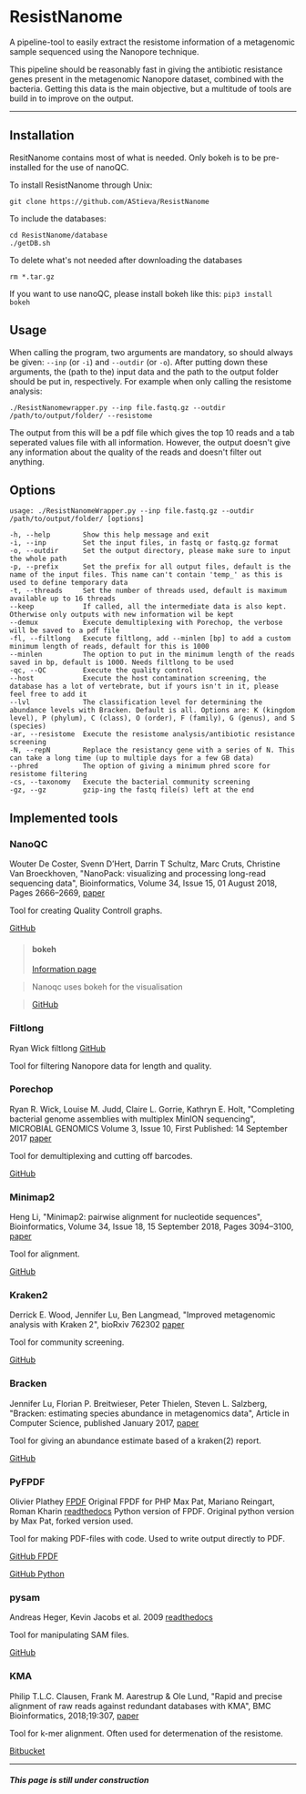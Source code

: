 # ResistNanome
A pipeline-tool to easily extract the resistome information of a metagenomic sample sequenced using the Nanopore technique.

This pipeline should be reasonably fast in giving the antibiotic resistance genes present in the metagenomic Nanopore dataset, combined with the bacteria. 
Getting this data is the main objective, but a multitude of tools are build in to improve on the output.

-------------------------------------------

## Installation

ResitNanome contains most of what is needed. Only bokeh is to be pre-installed for the use of nanoQC.

To install ResistNanome through Unix:

```
git clone https://github.com/AStieva/ResistNanome
```

To include the databases:
```
cd ResistNanome/database
./getDB.sh
```
To delete what's not needed after downloading the databases
```
rm *.tar.gz
```
If you want to use nanoQC, please install bokeh like this: `pip3 install bokeh`

## Usage

When calling the program, two arguments are mandatory, so should always be given: `--inp` (or `-i`) and `--outdir` (or `-o`). After putting down these arguments, the (path to the) input data and the path to the output folder should be put in, respectively. For example when only calling the resistome  analysis: 

`./ResistNanomewrapper.py --inp file.fastq.gz --outdir /path/to/output/folder/ --resistome`

The output from this will be a pdf file which gives the top 10 reads and a tab seperated values file with all information. However, the output doesn't give any information about the quality of the reads and doesn't filter out anything.

## Options

```
usage: ./ResistNanomeWrapper.py --inp file.fastq.gz --outdir /path/to/output/folder/ [options]

-h, --help        Show this help message and exit
-i, --inp         Set the input files, in fastq or fastq.gz format
-o, --outdir      Set the output directory, please make sure to input the whole path
-p, --prefix      Set the prefix for all output files, default is the name of the input files. This name can't contain 'temp_' as this is used to define temporary data
-t, --threads     Set the number of threads used, default is maximum available up to 16 threads
--keep            If called, all the intermediate data is also kept. Otherwise only outputs with new information wil be kept
--demux           Execute demultiplexing with Porechop, the verbose will be saved to a pdf file
-fl, --filtlong   Execute filtlong, add --minlen [bp] to add a custom minimum length of reads, default for this is 1000
--minlen          The option to put in the minimum length of the reads saved in bp, default is 1000. Needs filtlong to be used
-qc, --QC         Execute the quality control
--host            Execute the host contamination screening, the database has a lot of vertebrate, but if yours isn't in it, please feel free to add it
--lvl             The classification level for determining the abundance levels with Bracken. Default is all. Options are: K (kingdom level), P (phylum), C (class), O (order), F (family), G (genus), and S (species)
-ar, --resistome  Execute the resistome analysis/antibiotic resistance screening
-N, --repN        Replace the resistancy gene with a series of N. This can take a long time (up to multiple days for a few GB data)
--phred           The option of giving a minimum phred score for resistome filtering
-cs, --taxonomy   Execute the bacterial community screening
-gz, --gz         gzip-ing the fastq file(s) left at the end
```

## Implemented tools

### NanoQC
Wouter De Coster, Svenn D’Hert, Darrin T Schultz, Marc Cruts, Christine Van Broeckhoven, "NanoPack: visualizing and processing long-read sequencing data", Bioinformatics, Volume 34, Issue 15, 01 August 2018, Pages 2666–2669, [paper](https://doi.org/10.1093/bioinformatics/bty149)

Tool for creating Quality Controll graphs.

[GitHub](https://github.com/wdecoster/nanoQC)

>#### bokeh
 >[Information page](https://docs.bokeh.org/en/latest/index.html)

 >Nanoqc uses bokeh for the visualisation

 >[GitHub](https://github.com/bokeh/bokeh)

### Filtlong
Ryan Wick filtlong [GitHub](https://github.com/rrwick/Filtlong)

Tool for filtering Nanopore data for length and quality.

### Porechop
Ryan R. Wick, Louise M. Judd, Claire L. Gorrie, Kathryn E. Holt, "Completing bacterial genome assemblies with multiplex MinION sequencing", MICROBIAL GENOMICS Volume 3, Issue 10, First Published: 14 September 2017 [paper](https://www.microbiologyresearch.org/content/journal/mgen/10.1099/mgen.0.000132)

Tool for demultiplexing and cutting off barcodes.

[GitHub](https://github.com/rrwick/Porechop)

### Minimap2
Heng Li, "Minimap2: pairwise alignment for nucleotide sequences", Bioinformatics, Volume 34, Issue 18, 15 September 2018, Pages 3094–3100, [paper](https://doi.org/10.1093/bioinformatics/bty191)

Tool for alignment.

[GitHub](https://github.com/lh3/minimap2)

### Kraken2
Derrick E. Wood, Jennifer Lu, Ben Langmead, "Improved metagenomic analysis with Kraken 2", bioRxiv 762302 [paper](https://doi.org/10.1101/762302)
 
Tool for community screening.
 
[GitHub](https://github.com/DerrickWood/kraken2)
 
### Bracken
Jennifer Lu, Florian P. Breitwieser, Peter Thielen, Steven L. Salzberg, "Bracken: estimating species abundance in metagenomics data", Article in Computer Science, published January 2017, [paper](https://peerj.com/articles/cs-104/)

Tool for giving an abundance estimate based of a kraken(2) report.

[GitHub](https://github.com/jenniferlu717/Bracken)

### PyFPDF
Olivier Plathey [FPDF](http://www.fpdf.org/) Original FPDF for PHP
Max Pat, Mariano Reingart, Roman Kharin [readthedocs](https://pyfpdf.readthedocs.io/en/latest/) Python version of FPDF. Original python version by Max Pat, forked version used.

Tool for making PDF-files with code. Used to write output directly to PDF.

[GitHub FPDF](https://github.com/Setasign/FPDF)

[GitHub Python](https://github.com/reingart/pyfpdf)

### pysam
Andreas Heger, Kevin Jacobs et al. 2009 [readthedocs](https://pysam.readthedocs.io/en/latest/#)

Tool for manipulating SAM files.

[GitHub](https://github.com/pysam-developers/pysam)

### KMA
Philip T.L.C. Clausen, Frank M. Aarestrup & Ole Lund, "Rapid and precise alignment of raw reads against redundant databases with KMA", BMC Bioinformatics, 2018;19:307, [paper](https://bmcbioinformatics.biomedcentral.com/articles/10.1186/s12859-018-2336-6)

Tool for k-mer alignment. Often used for determenation of the resistome.

[Bitbucket](https://bitbucket.org/genomicepidemiology/kma/src/master/)

-------------------------------------------
##### This page is still under construction
